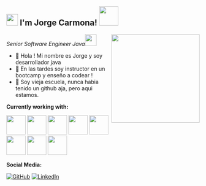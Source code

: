 <h2><img src="https://emojis.slackmojis.com/emojis/images/1531849430/4246/blob-sunglasses.gif?1531849430" width="30"/> I'm Jorge Carmona! <img src="https://media.giphy.com/media/12oufCB0MyZ1Go/giphy.gif" width="50"></h2>
<img align='right' src="https://media.giphy.com/media/M9gbBd9nbDrOTu1Mqx/giphy.gif" width="230">
<p><em>Senior Software Engineer Java<img src="https://media.giphy.com/media/WUlplcMpOCEmTGBtBW/giphy.gif" width="30"> 
</em></p>


- 👋 Hola ! Mi nombre es Jorge y soy desarrollador java
- 👀 En las tardes soy instructor en un bootcamp y enseño a codear !
- 🌱 Soy vieja escuela, nunca habia tenido un github aja, pero aqui estamos.

**Currently working with:**

<a href="https://www.java.com/" title="Java"><img src="https://th.bing.com/th/id/OIP.Koco789k61r0MP0qq8X-sgAAAA?w=67&h=90&c=7&r=0&o=5&dpr=2&pid=1.7" width="50" height="50"></a>
<a href="#"><img src="https://th.bing.com/th/id/OIP.Hix9LOzWNW2PsHCTPCJ7iQAAAA?pid=ImgDet&rs=1" width="50" height="50"></a>
<a href="https://spring.io/" title="Spring"><img src="https://th.bing.com/th/id/OIP.hJflTFXJHh5mybiOmjc76AHaD4?w=60&h=30&c=7&r=0&o=5&dpr=2&pid=1.7" width="50" height="50"></a>
<a href="https://maven.apache.org/" title="Maven"><img src="https://th.bing.com/th/id/OIP.xT-KLP9yeKlfusPQ0c3lCwHaEm?w=79&h=50&c=7&r=0&o=5&dpr=2&pid=1.7" width="50" height="50"></a>
<a href="https://gradle.org/" title="Gradle"><img src="https://th.bing.com/th/id/OIP.oIesvD32sflv2K2LXKviawHaHa?w=50&h=50&c=7&r=0&o=5&dpr=2&pid=1.7" width="50" height="50"></a>
<a href="https://git-scm.com/" title="Git"><img src="https://th.bing.com/th/id/OIP.gR0xdL7ez5hArncfU0ug3QHaEK?w=70&h=40&c=7&r=0&o=5&dpr=2&pid=1.7" width="50" height="50"></a>
<a href="https://junit.org/junit5/" title="JUnit"><img src="https://th.bing.com/th/id/OIP.tAWzWU67sNkcxhCCdEZ3fAHaDm?w=80&h=40&c=7&r=0&o=5&dpr=2&pid=1.7" width="50" height="50"></a>
<a href="http://spockframework.org/" title="Spock"><img src="https://th.bing.com/th/id/OIP.BPhlO_3_qfC6Mofuhv7N2gAAAA?w=80&h=45&c=7&r=0&o=5&dpr=2&pid=1.7" width="50" height="50"></a>



  **Social Media:**

[![GitHub](icons/github.png)](https://github.com/uraken-5)
[![LinkedIn](icons/linkedin.png)](https://www.linkedin.com/in/jecarmona/)
